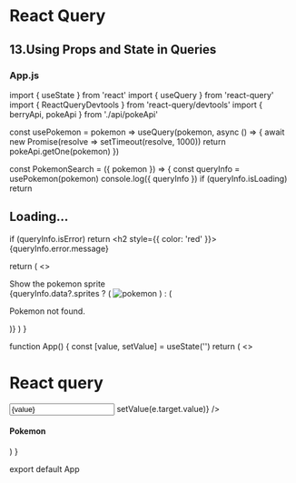 # React Query

## 13.Using Props and State in Queries

### App.js

import { useState } from 'react'
import { useQuery } from 'react-query'
import { ReactQueryDevtools } from 'react-query/devtools'
import { berryApi, pokeApi } from './api/pokeApi'

const usePokemon = pokemon =>
useQuery(pokemon, async () => {
await new Promise(resolve => setTimeout(resolve, 1000))
return pokeApi.getOne(pokemon)
})

const PokemonSearch = ({ pokemon }) => {
const queryInfo = usePokemon(pokemon)
console.log({ queryInfo })
if (queryInfo.isLoading) return <h2>Loading...</h2>
if (queryInfo.isError)
return <h2 style={{ color: 'red' }}>{queryInfo.error.message}</h2>

return (
<>

<div>Show the pokemon sprite</div>
{queryInfo.data?.sprites ? (
<img src={queryInfo.data?.sprites?.front_default} alt='pokemon' />
) : (
<p>Pokemon not found.</p>
)}
</>
)
}

function App() {
const [value, setValue] = useState('')
return (
<>

<h1>React query</h1>
<input
type='text'
value={value}
onChange={e => setValue(e.target.value)}
/>
<h4 style={{ color: 'blue' }}>Pokemon</h4>
<PokemonSearch pokemon={value} />
<ReactQueryDevtools />
</>
)
}

export default App
